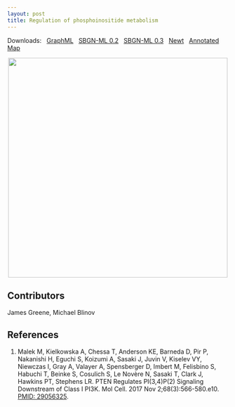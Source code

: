 ```yaml
---
layout: post
title: Regulation of phosphoinositide metabolism
---
```


Downloads: &nbsp; 
[GraphML](../downloads/F009-phosphoinositides.graphml) &nbsp;
[SBGN-ML 0.2](../downloads/F009-phosphoinositides-SBGNv02.sbgn) &nbsp;
[SBGN-ML 0.3](../downloads/F009-phosphoinositides.sbgn) &nbsp;
[Newt](http://web.newteditor.org/?URL=https://metabolismregulation.github.io/downloads/F009-phosphoinositides.sbgn) &nbsp;
[Annotated Map](https://metabolismregulation.org/images/F009-phosphoinositides.html)
<p align="middle"><a href="/phosphoinositides/"><img id="image" src="/downloads/F009-phosphoinositides.png" width="500"/></a></p>

## Contributors 

James Greene, Michael Blinov  

## References

1. Malek M, Kielkowska A, Chessa T, Anderson KE, Barneda D, Pir P, Nakanishi H, Eguchi S, Koizumi A, Sasaki J, Juvin V, Kiselev VY, Niewczas I, Gray A, Valayer A, Spensberger D, Imbert M, Felisbino S, Habuchi T, Beinke S, Cosulich S, Le Novère N, Sasaki T, Clark J, Hawkins PT, Stephens LR. PTEN Regulates PI(3,4)P(2)  Signaling Downstream of Class I PI3K. Mol Cell. 2017 Nov 2;68(3):566-580.e10. [PMID: 29056325](https://www.ncbi.nlm.nih.gov/pubmed/29056325).

